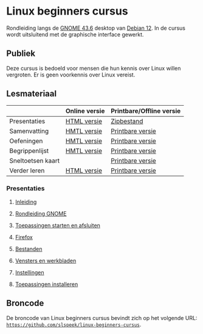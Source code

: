 # Linux beginners cursus
Rondleiding langs de [GNOME 43.6](https://help.gnome.org/) desktop van [Debian 12](https://debian.org). In de cursus wordt uitsluitend met de graphische interface gewerkt.

## Publiek
Deze cursus is bedoeld voor mensen die hun kennis over Linux willen vergroten. Er is geen voorkennis over Linux vereist.

## Lesmateriaal

| |Online versie|Printbare/Offline versie|
|----|-------|-------------|
|Presentaties| [HTML versie](#presentaties) |[Zipbestand](https://github.com/slspeek/linux-beginners-cursus/releases/latest/download/presentatie.zip) |
|Samenvatting| [HMTL versie](https://slspeek.github.io/linux-beginners-cursus/samenvatting.html)| [Printbare versie](https://github.com/slspeek/linux-beginners-cursus/releases/latest/download/samenvatting.pdf)|
|Oefeningen| [HMTL versie](https://slspeek.github.io/linux-beginners-cursus/oefeningen.html) |[Printbare versie](https://github.com/slspeek/linux-beginners-cursus/releases/latest/download/oefeningen.pdf)|
|Begrippenlijst| [HMTL versie](https://slspeek.github.io/linux-beginners-cursus/begrippen.html) |[Printbare versie](https://github.com/slspeek/linux-beginners-cursus/releases/latest/download/begrippen.pdf)|
|Sneltoetsen kaart| | [Printbare versie](https://github.com/slspeek/debian-gnome-sneltoetsen/releases/latest/download/debian-gnome-sneltoetsen.pdf)|
|Verder leren| [HTML versie](https://slspeek.github.io/linux-beginners-cursus/verder-leren.html) |[Printbare versie](https://github.com/slspeek/linux-beginners-cursus/releases/latest/download/verder-leren.pdf)|

### Presentaties

1. [Inleiding](https://slspeek.github.io/linux-beginners-cursus/inleiding.html)

1. [Rondleiding GNOME](https://slspeek.github.io/linux-beginners-cursus/rondleiding-gnome.html)

1. [Toepassingen starten en afsluiten](https://slspeek.github.io/linux-beginners-cursus/toepassingen-starten-en-afsluiten.html)

1. [Firefox](https://slspeek.github.io/linux-beginners-cursus/firefox.html)

1. [Bestanden](https://slspeek.github.io/linux-beginners-cursus/bestanden.html)

1. [Vensters en werkbladen](https://slspeek.github.io/linux-beginners-cursus/vensters-en-werkbladen.html)

1. [Instellingen](https://slspeek.github.io/linux-beginners-cursus/instellingen.html)

1. [Toepassingen installeren](https://slspeek.github.io/linux-beginners-cursus/toepassingen-installeren.html)

## Broncode
De broncode van Linux beginners cursus bevindt zich op het volgende URL: [```https://github.com/slspeek/linux-beginners-cursus```](https://github.com/slspeek/linux-beginners-cursus).

